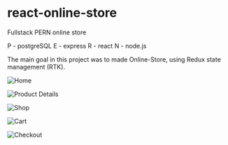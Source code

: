 # react-online-store

Fullstack PERN online store

P - postgreSQL
E - express
R - react
N - node.js

The main goal in this project was to made Online-Store, using Redux state management (RTK).

![Home](https://user-images.githubusercontent.com/95703321/177034462-a8abf3ae-4281-40b2-9576-3eeef7ede5ea.jpg)

![Product Details](https://user-images.githubusercontent.com/95703321/177034474-ff4218fc-30a0-4b98-b283-4dd8d6f25d7c.jpg)

![Shop](https://user-images.githubusercontent.com/95703321/177034478-f43a88ca-324e-4db4-8781-1a15d937ed21.jpg)

![Cart](https://user-images.githubusercontent.com/95703321/177034481-b0b4d8e1-66b0-4e57-bd0e-2d4d20d76bb6.jpg)

![Checkout](https://user-images.githubusercontent.com/95703321/177034676-c97c4438-e305-4c3f-885f-9254b6e43032.jpg)
